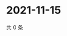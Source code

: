 # 2021-11-15

共 0 条

<!-- BEGIN WEIBO -->
<!-- 最后更新时间 Mon Nov 15 2021 09:45:09 GMT+0800 (China Standard Time) -->

<!-- END WEIBO -->
